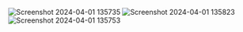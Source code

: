 ![Screenshot 2024-04-01 135735](https://github.com/Amisha0971/ANIMATED-ADD-TO-CART-BUTTON-HTML-CSS/assets/136344215/edca0719-77c6-4bdc-90e4-cfb13edf6e04)
![Screenshot 2024-04-01 135823](https://github.com/Amisha0971/ANIMATED-ADD-TO-CART-BUTTON-HTML-CSS/assets/136344215/d827d706-4ab6-4c01-af7e-3bf8b90d0d1f)
![Screenshot 2024-04-01 135753](https://github.com/Amisha0971/ANIMATED-ADD-TO-CART-BUTTON-HTML-CSS/assets/136344215/7ab81ea0-78e1-46aa-8118-0b6446bba93a)
